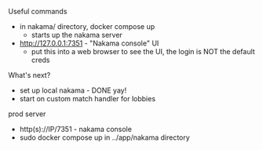 Useful commands
- in nakama/ directory, docker compose up
    - starts up the nakama server
- http://127.0.0.1:7351 - "Nakama console" UI
    - put this into a web browser to see the UI, the login is NOT the default creds 

What's next?
- set up local nakama - DONE yay!
- start on custom match handler for lobbies

prod server
- http(s)://IP/7351 - nakama console
- sudo docker compose up in ../app/nakama directory